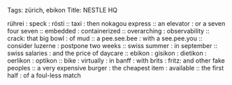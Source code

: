Tags: zürich, ebikon
Title: NESTLE HQ
  
rührei : speck : rösti :: taxi : then nokagou express :: an elevator : or a seven four seven :: embedded : containerized :: overarching : observability :: crack: that big bowl : of mud :: a pee.see.bee : with a see.pee.you ::  consider luzerne : postpone two weeks :: swiss summer : in september :: swiss salaries : and the price of daycare :: ebikon : gisikon : dietikon : oerlikon : optikon :: bike : virtually : in banff : with brits : fritz: and other fake peoples :: a very expensive burger : the cheapest item : available :: the first half : of a foul-less match 